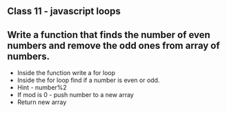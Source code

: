 ## Class 11 - javascript loops

## Write a function that finds the number of even numbers and remove the odd ones from array of numbers.


- Inside the function write a for loop
- Inside the for loop find if a number is even or odd.
- Hint - number%2
- If mod is 0 - push number to a new array
- Return new array
